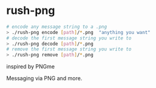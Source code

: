 # rush-png


```bash
# encode any message string to a .png
> ./rush-png encode [path]/*.png  "anything you want"
# decode the first message string you write to 
> ./rush-png decode [path]/*.png  
# remove the first message string you write to
> ./rush-png remove [path]/*.png  
```


inspired by PNGme

Messaging via PNG and more.

